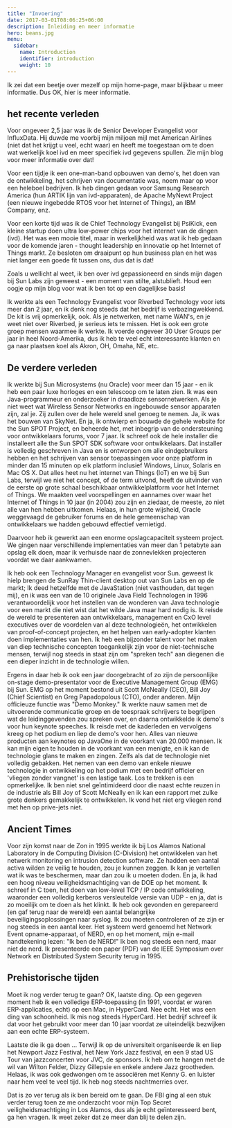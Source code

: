 ```yaml
---
title: "Invoering"
date: 2017-03-01T08:06:25+06:00
description: Inleiding en meer informatie
hero: beans.jpg
menu:
  sidebar:
    name: Introduction
    identifier: introduction
    weight: 10
---
```


Ik zei dat een beetje over mezelf op mijn home-page, maar blijkbaar u meer informatie. Dus OK, hier is meer informatie.

## het recente verleden

Voor ongeveer 2,5 jaar was ik de Senior Developer Evangelist voor InfluxData. Hij duwde me voorbij mijn miljoen mijl met American Airlines (niet dat het krijgt u veel, echt waar) en heeft me toegestaan om te doen wat werkelijk koel ivd en meer specifiek ivd gegevens spullen. Zie mijn blog voor meer informatie over dat!

Voor een tijdje ik een one-man-band opbouwen van demo's, het doen van de ontwikkeling, het schrijven van documentatie was, noem maar op voor een heleboel bedrijven. Ik heb dingen gedaan voor Samsung Research America (hun ARTIK lijn van ivd-apparaten), de Apache MyNewt Project (een nieuwe ingebedde RTOS voor het Internet of Things), an IBM Company, enz.

Voor een korte tijd was ik de Chief Technology Evangelist bij PsiKick, een kleine startup doen ultra low-power chips voor het internet van de dingen (ivd). Het was een mooie titel, maar in werkelijkheid was wat ik heb gedaan voor de komende jaren - thought leadership en innovatie op het Internet of Things markt. Ze besloten om draaipunt op hun business plan en het was niet langer een goede fit tussen ons, dus dat is dat!

Zoals u wellicht al weet, ik ben over ivd gepassioneerd en sinds mijn dagen bij Sun Labs zijn geweest - een moment van stilte, alstublieft. Houd een oogje op mijn blog voor wat ik ben tot op een dagelijkse basis!

Ik werkte als een Technology Evangelist voor Riverbed Technology voor iets meer dan 2 jaar, en ik denk nog steeds dat het bedrijf is verbazingwekkend. De kit is vrij opmerkelijk, ook. Als je netwerken, met name WAN's, en je weet niet over Riverbed, je serieus iets te missen. Het is ook een grote groep mensen waarmee ik werkte. Ik voerde ongeveer 30 User Groups per jaar in heel Noord-Amerika, dus ik heb te veel echt interessante klanten en ga naar plaatsen koel als Akron, OH, Omaha, NE, etc.

## De verdere verleden

Ik werkte bij Sun Microsystems (nu Oracle) voor meer dan 15 jaar - en ik heb een paar luxe horloges en een telescoop om te laten zien. Ik was een Java-programmeur en onderzoeker in draadloze sensornetwerken. Als je niet weet wat Wireless Sensor Networks en ingebouwde sensor apparaten zijn, zal je. Zij zullen over de hele wereld snel genoeg te nemen. Ja, ik was het bouwen van SkyNet. En ja, ik ontwierp en bouwde de gehele website for the Sun SPOT Project, en beheerde het, met inbegrip van de ondersteuning voor ontwikkelaars forums, voor 7 jaar. Ik schreef ook de hele installer die installeert alle the Sun SPOT SDK software voor ontwikkelaars. Dat installer is volledig geschreven in Java en is ontworpen om alle eindgebruikers hebben en het schrijven van sensor toepassingen voor onze platform in minder dan 15 minuten op elk platform inclusief Windows, Linux, Solaris en Mac OS X. Dat alles heet nu het internet van Things (IoT) en we bij Sun Labs, terwijl we niet het concept, of de term uitvond, heeft de uitvinder van de eerste op grote schaal beschikbaar ontwikkelplatform voor het Internet of Things. We maakten veel voorspellingen en aannames over waar het Internet of Things in 10 jaar (in 2004) zou zijn en ziedaar, de meeste, zo niet alle van hen hebben uitkomen. Helaas, in hun grote wijsheid, Oracle weggevaagd de gebruiker forums en de hele gemeenschap van ontwikkelaars we hadden gebouwd effectief vernietigd.

Daarvoor heb ik gewerkt aan een enorme opslagcapaciteit systeem project. We gingen naar verschillende implementaties van meer dan 1 petabyte aan opslag elk doen, maar ik verhuisde naar de zonnevlekken projecteren voordat we daar aankwamen.

Ik heb ook een Technology Manager en evangelist voor Sun. geweest Ik hielp brengen de SunRay Thin-client desktop out van Sun Labs en op de markt; Ik deed hetzelfde met de JavaStation (niet vasthouden, dat tegen mij), en ik was een van de 10 originele Java Field Technologen in 1996 verantwoordelijk voor het instellen van de wonderen van Java technologie voor een markt die niet wist dat het wilde Java maar hard nodig is. Ik reisde de wereld te presenteren aan ontwikkelaars, management en CxO level executives over de voordelen van al deze technologieën, het ontwikkelen van proof-of-concept projecten, en het helpen van early-adopter klanten doen implementaties van hen. Ik heb een bijzonder talent voor het maken van diep technische concepten toegankelijk zijn voor de niet-technische mensen, terwijl nog steeds in staat zijn om "spreken tech" aan diegenen die een dieper inzicht in de technologie willen.

Ergens in daar heb ik ook een jaar doorgebracht of zo zijn de persoonlijke on-stage demo-presentator voor de Executive Management Group (EMG) bij Sun. EMG op het moment bestond uit Scott McNeally (CEO), Bill Joy (Chief Scientist) en Greg Papadopolous (CTO), onder anderen. Mijn officieuze functie was "Demo Monkey." Ik werkte nauw samen met de uitvoerende communicatie groep en de toespraak schrijvers te begrijpen wat de leidinggevenden zou spreken over, en daarna ontwikkelde ik demo's voor hun keynote speeches. Ik reisde met de kaderleden en vervolgens kreeg op het podium en liep de demo's voor hen. Alles van nieuwe producten aan keynotes op JavaOne in de voorkant van 20.000 mensen. Ik kan mijn eigen te houden in de voorkant van een menigte, en ik kan de technologie glans te maken en zingen. Zelfs als dat de technologie niet volledig gebakken. Het nemen van een demo van enkele nieuwe technologie in ontwikkeling op het podium met een bedrijf officier en 'vliegen zonder vangnet' is een lastige taak. Los te trekken is een opmerkelijke. Ik ben niet snel geïntimideerd door die naast echte reuzen in de industrie als Bill Joy of Scott McNeally en ik kan een rapport met zulke grote denkers gemakkelijk te ontwikkelen. Ik vond het niet erg vliegen rond met hen op prive-jets niet.

## Ancient Times

Voor zijn komst naar de Zon in 1995 werkte ik bij Los Alamos National Laboratory in de Computing Division (C-Division) het ontwikkelen van het netwerk monitoring en intrusion detection software. Ze hadden een aantal activa wilden ze veilig te houden, zou je kunnen zeggen. Ik kan je vertellen wat ik was te beschermen, maar dan zou ik u moeten doden. En ja, ik had een hoog niveau veiligheidsmachtiging van de DOE op het moment. Ik schreef in C toen, het doen van low-level TCP / IP code ontwikkeling, waaronder een volledig kerberos versleutelde versie van UDP - en ja, dat is zo moeilijk om te doen als het klinkt. Ik heb ook gevonden en gerepareerd (en gaf terug naar de wereld) een aantal belangrijke beveiligingsoplossingen naar syslog. Ik zou moeten controleren of ze zijn er nog steeds in een aantal keer. Het systeem werd genoemd het Network Event opname-apparaat, of NERD, en op het moment, mijn e-mail handtekening lezen: "Ik ben de NERD!" Ik ben nog steeds een nerd, maar niet de nerd. Ik presenteerde een paper (PDF) van de IEEE Symposium over Network en Distributed System Security terug in 1995.

## Prehistorische tijden

Moet ik nog verder terug te gaan? OK, laatste ding. Op een gegeven moment heb ik een volledige ERP-toepassing (in 1991, voordat er waren ERP-applicaties, echt) op een Mac, in HyperCard. Nee echt. Het was een ding van schoonheid. Ik mis nog steeds HyperCard. Het bedrijf schreef ik dat voor het gebruikt voor meer dan 10 jaar voordat ze uiteindelijk bezwijken aan een echte ERP-systeem.

Laatste die ik ga doen ... Terwijl ik op de universiteit organiseerde ik en liep het Newport Jazz Festival, het New York Jazz festival, en een 9 stad US Tour van jazzconcerten voor JVC, de sponsors. Ik heb om te hangen met de wil van Wilton Felder, Dizzy Gillepsie en enkele andere Jazz grootheden. Helaas, ik was ook gedwongen om te associëren met Kenny G. en luister naar hem veel te veel tijd. Ik heb nog steeds nachtmerries over.

Dat is zo ver terug als ik ben bereid om te gaan. De FBI ging al een stuk verder terug toen ze me onderzocht voor mijn Top Secret veiligheidsmachtiging in Los Alamos, dus als je echt geïnteresseerd bent, ga hen vragen. Ik weet zeker dat ze meer dan blij te delen zijn.

